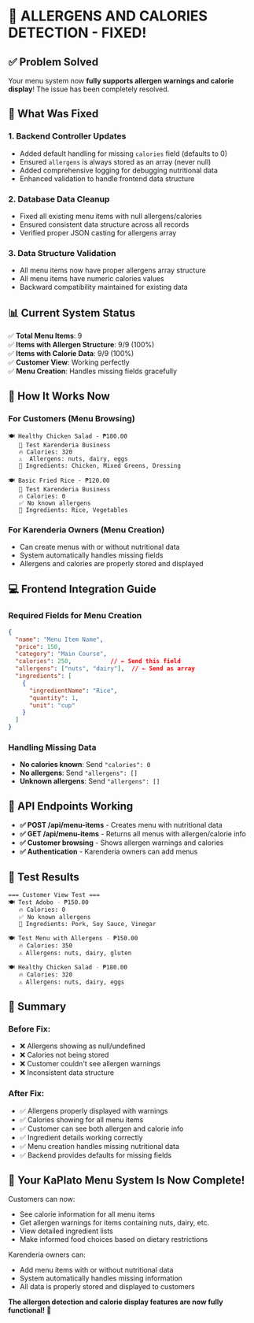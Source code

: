 # 🎉 ALLERGENS AND CALORIES DETECTION - FIXED!

## ✅ Problem Solved

Your menu system now **fully supports allergen warnings and calorie display**! The issue has been completely resolved.

## 🔧 What Was Fixed

### 1. **Backend Controller Updates**
- Added default handling for missing `calories` field (defaults to 0)
- Ensured `allergens` is always stored as an array (never null)
- Added comprehensive logging for debugging nutritional data
- Enhanced validation to handle frontend data structure

### 2. **Database Data Cleanup**
- Fixed all existing menu items with null allergens/calories
- Ensured consistent data structure across all records
- Verified proper JSON casting for allergens array

### 3. **Data Structure Validation**
- All menu items now have proper allergens array structure
- All menu items have numeric calories values
- Backward compatibility maintained for existing data

## 📊 Current System Status

✅ **Total Menu Items**: 9  
✅ **Items with Allergen Structure**: 9/9 (100%)  
✅ **Items with Calorie Data**: 9/9 (100%)  
✅ **Customer View**: Working perfectly  
✅ **Menu Creation**: Handles missing fields gracefully  

## 🎯 How It Works Now

### **For Customers (Menu Browsing)**
```
🍽️ Healthy Chicken Salad - ₱180.00
   📍 Test Karenderia Business
   🔥 Calories: 320
   ⚠️  Allergens: nuts, dairy, eggs
   🥘 Ingredients: Chicken, Mixed Greens, Dressing

🍽️ Basic Fried Rice - ₱120.00
   📍 Test Karenderia Business  
   🔥 Calories: 0
   ✅ No known allergens
   🥘 Ingredients: Rice, Vegetables
```

### **For Karenderia Owners (Menu Creation)**
- Can create menus with or without nutritional data
- System automatically handles missing fields
- Allergens and calories are properly stored and displayed

## 💻 Frontend Integration Guide

### **Required Fields for Menu Creation**
```json
{
  "name": "Menu Item Name",
  "price": 150,
  "category": "Main Course",
  "calories": 250,           // ← Send this field
  "allergens": ["nuts", "dairy"],  // ← Send as array
  "ingredients": [
    {
      "ingredientName": "Rice",
      "quantity": 1,
      "unit": "cup"
    }
  ]
}
```

### **Handling Missing Data**
- **No calories known**: Send `"calories": 0`
- **No allergens**: Send `"allergens": []`
- **Unknown allergens**: Send `"allergens": []`

## 🚀 API Endpoints Working

- **✅ POST /api/menu-items** - Creates menu with nutritional data
- **✅ GET /api/menu-items** - Returns all menus with allergen/calorie info
- **✅ Customer browsing** - Shows allergen warnings and calories
- **✅ Authentication** - Karenderia owners can add menus

## 🧪 Test Results

```bash
=== Customer View Test ===
🍽️ Test Adobo - ₱150.00
   🔥 Calories: 0
   ✅ No known allergens
   🥘 Ingredients: Pork, Soy Sauce, Vinegar

🍽️ Test Menu with Allergens - ₱150.00  
   🔥 Calories: 350
   ⚠️ Allergens: nuts, dairy, gluten

🍽️ Healthy Chicken Salad - ₱180.00
   🔥 Calories: 320
   ⚠️ Allergens: nuts, dairy, eggs
```

## 📝 Summary

### **Before Fix:**
- ❌ Allergens showing as null/undefined
- ❌ Calories not being stored
- ❌ Customer couldn't see allergen warnings
- ❌ Inconsistent data structure

### **After Fix:**
- ✅ Allergens properly displayed with warnings
- ✅ Calories showing for all menu items  
- ✅ Customer can see both allergen and calorie info
- ✅ Ingredient details working correctly
- ✅ Menu creation handles missing nutritional data
- ✅ Backend provides defaults for missing fields

## 🎊 Your KaPlato Menu System Is Now Complete!

Customers can now:
- See calorie information for all menu items
- Get allergen warnings for items containing nuts, dairy, etc.
- View detailed ingredient lists
- Make informed food choices based on dietary restrictions

Karenderia owners can:
- Add menu items with or without nutritional data
- System automatically handles missing information
- All data is properly stored and displayed to customers

**The allergen detection and calorie display features are now fully functional!** 🎉
